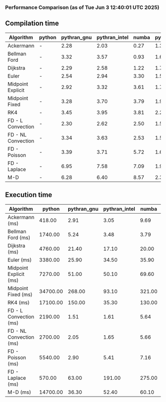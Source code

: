 ### Performance Comparison (as of Tue Jun  3 12:40:01 UTC 2025)
## Compilation time
Algorithm                 | python                    | pythran_gnu               | pythran_intel             | numba                     | pyccel_gnu_c              | pyccel_gnu_fortran        | pyccel_intel_c            | pyccel_intel_fortran     
------------------------- | ------------------------- | ------------------------- | ------------------------- | ------------------------- | ------------------------- | ------------------------- | ------------------------- | -------------------------
Ackermann                 | -                         | 2.28                      | 2.03                      | 0.27                      | 1.32                      | 1.35                      | 1.39                      | -                        
Bellman Ford              | -                         | 3.32                      | 3.57                      | 0.93                      | 1.63                      | 1.51                      | 1.63                      | -                        
Dijkstra                  | -                         | 2.29                      | 2.58                      | 1.22                      | 1.71                      | 1.59                      | 1.85                      | -                        
Euler                     | -                         | 2.54                      | 2.94                      | 3.30                      | 1.58                      | 1.48                      | 1.64                      | -                        
Midpoint Explicit         | -                         | 2.92                      | 3.32                      | 3.61                      | 1.79                      | 1.68                      | 1.85                      | -                        
Midpoint Fixed            | -                         | 3.28                      | 3.70                      | 3.79                      | 1.90                      | 1.75                      | 1.90                      | -                        
RK4                       | -                         | 3.45                      | 3.95                      | 3.81                      | 2.27                      | 2.22                      | 2.29                      | -                        
FD - L Convection         | -                         | 2.30                      | 2.62                      | 2.50                      | 1.54                      | 1.45                      | 1.59                      | -                        
FD - NL Convection        | -                         | 3.34                      | 3.63                      | 2.53                      | 1.54                      | 1.47                      | 1.60                      | -                        
FD - Poisson              | -                         | 3.39                      | 3.71                      | 5.72                      | 1.69                      | 1.75                      | 1.76                      | -                        
FD - Laplace              | -                         | 6.95                      | 7.58                      | 7.09                      | 1.94                      | 1.89                      | 1.92                      | -                        
M-D                       | -                         | 6.28                      | 6.40                      | 8.57                      | 2.35                      | 2.49                      | 2.60                      | -                        

## Execution time
Algorithm                 | python                    | pythran_gnu               | pythran_intel             | numba                     | pyccel_gnu_c              | pyccel_gnu_fortran        | pyccel_intel_c            | pyccel_intel_fortran     
------------------------- | ------------------------- | ------------------------- | ------------------------- | ------------------------- | ------------------------- | ------------------------- | ------------------------- | -------------------------
Ackermann (ms)            | 418.00                    | 2.91                      | 3.05                      | 9.69                      | 1.23                      | 1.32                      | 4.36                      | -                        
Bellman Ford (ms)         | 1740.00                   | 5.24                      | 3.48                      | 3.79                      | 3.88                      | 3.29                      | 6.74                      | -                        
Dijkstra (ms)             | 4760.00                   | 21.40                     | 17.10                     | 20.00                     | 70.30                     | 19.40                     | 52.50                     | -                        
Euler (ms)                | 3380.00                   | 25.90                     | 34.50                     | 35.90                     | 26.50                     | 10.60                     | 23.40                     | -                        
Midpoint Explicit (ms)    | 7270.00                   | 51.00                     | 50.10                     | 69.60                     | 44.40                     | 19.40                     | 40.60                     | -                        
Midpoint Fixed (ms)       | 34700.00                  | 268.00                    | 93.10                     | 321.00                    | 189.00                    | 72.10                     | 174.00                    | -                        
RK4 (ms)                  | 17100.00                  | 150.00                    | 35.30                     | 130.00                    | 95.00                     | 32.20                     | 78.30                     | -                        
FD - L Convection (ms)    | 2190.00                   | 1.51                      | 1.61                      | 5.64                      | 7.47                      | 1.62                      | 3.41                      | -                        
FD - NL Convection (ms)   | 2700.00                   | 2.05                      | 1.65                      | 5.66                      | 6.66                      | 1.52                      | 3.12                      | -                        
FD - Poisson (ms)         | 5540.00                   | 2.90                      | 5.41                      | 7.16                      | 14.70                     | 2.61                      | 12.40                     | -                        
FD - Laplace (ms)         | 570.00                    | 63.00                     | 191.00                    | 275.00                    | 477.00                    | 56.50                     | 294.00                    | -                        
M-D (ms)                  | 14700.00                  | 36.30                     | 52.40                     | 60.10                     | 114.00                    | 62.30                     | 69.30                     | -                        
